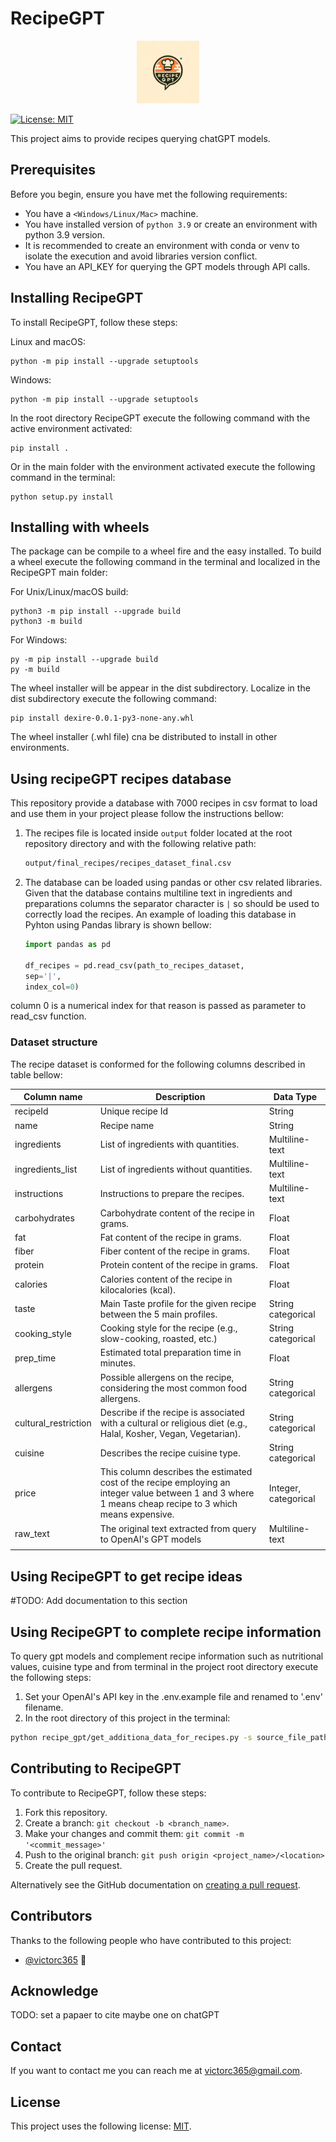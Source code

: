 # RecipeGPT

<!-- trunk-ignore(markdownlint/MD033) -->
<p align="center">
<img src="images/logo/logo.png" alt="logo_dexire" width="100"/>
</p>

<!--- These are examples. See https://shields.io for others or to customize this set of shields. You might want to include dependencies, project status and license info here --->
[![License: MIT](https://img.shields.io/badge/License-MIT-yellow.svg)](https://opensource.org/licenses/MIT)

This project aims to provide recipes querying chatGPT models.

## Prerequisites

Before you begin, ensure you have met the following requirements:

<!--- These are just example requirements. Add, duplicate or remove as required --->

- You have a `<Windows/Linux/Mac>` machine.
- You have installed version of `python 3.9` or create an environment with python 3.9 version.
- It is recommended to create an environment with conda or venv to isolate the execution and avoid libraries version conflict.
- You have an API_KEY for querying the GPT models through API calls.

## Installing RecipeGPT

To install RecipeGPT, follow these steps:

Linux and macOS:

```
python -m pip install --upgrade setuptools
```

Windows:

```
python -m pip install --upgrade setuptools
```

In the root directory RecipeGPT execute the following command with the active environment  activated:

```
pip install .
```

Or in the main folder with the environment activated  execute the following command in the terminal:

```
python setup.py install
```

## Installing with wheels

The package can be compile to a wheel fire and the easy installed. To build a wheel execute the following command in the terminal and localized in the RecipeGPT main folder:

For Unix/Linux/macOS build:

```
python3 -m pip install --upgrade build
python3 -m build
```

For Windows:

```
py -m pip install --upgrade build
py -m build
```

The wheel installer will be appear in the dist subdirectory. Localize in the dist subdirectory execute the following command:

```
pip install dexire-0.0.1-py3-none-any.whl
```

The wheel installer (.whl file) cna be distributed to install in other environments.

## Using recipeGPT recipes database

This repository provide a database with 7000 recipes in csv format to load and use them in your project please follow the instructions bellow:

1. The recipes file is located inside `output` folder located at the root repository directory and with the following relative path:

    ```bash
    output/final_recipes/recipes_dataset_final.csv
    ```

2. The database can be loaded using pandas or other csv related libraries. Given that the database contains multiline text in ingredients and preparations columns the separator character is `|` so should be used to correctly load the recipes. An example of loading this database in Pyhton using Pandas library is shown bellow:

   ```python
   import pandas as pd

   df_recipes = pd.read_csv(path_to_recipes_dataset, 
   sep='|', 
   index_col=0)
   ```

column 0 is a numerical index for that reason is passed as parameter to read_csv function.

### Dataset structure

The recipe dataset is conformed for the following columns described in table bellow: 

| Column name          | Description                                                                                                                                               | Data Type            |
|----------------------|-----------------------------------------------------------------------------------------------------------------------------------------------------------|----------------------|
| recipeId             | Unique recipe Id                                                                                                                                          | String               |
| name                 | Recipe name                                                                                                                                               | String               |
| ingredients          | List of ingredients with quantities.                                                                                                                      | Multiline-text       |
| ingredients_list     | List of ingredients without quantities.                                                                                                                   | Multiline-text       |
| instructions         | Instructions to prepare the recipes.                                                                                                                      | Multiline-text       |
| carbohydrates        | Carbohydrate content of the recipe in grams.                                                                                                              | Float                |
| fat                  | Fat content of the recipe in grams.                                                                                                                       | Float                |
| fiber                | Fiber content of the recipe in grams.                                                                                                                     | Float                |
| protein              | Protein content of the recipe in grams.                                                                                                                   | Float                |
| calories             | Calories content of the recipe in kilocalories (kcal).                                                                                                    | Float                |
| taste                | Main Taste profile for the given recipe between the 5 main profiles.                                                                                      | String categorical   |
| cooking_style        | Cooking style for the recipe (e.g., slow-cooking, roasted, etc.)                                                                                          | String categorical   |
| prep_time            | Estimated total preparation time in minutes.                                                                                                              | Float                |
| allergens            | Possible allergens on the recipe, considering the most common food allergens.                                                                             | String categorical   |
| cultural_restriction | Describe if the recipe is associated with a cultural or religious diet (e.g., Halal, Kosher, Vegan, Vegetarian).                                          | String categorical   |
| cuisine              | Describes the recipe cuisine type.                                                                                                                        | String categorical   |
| price                | This column describes the estimated cost of the recipe employing an integer value between 1 and 3 where 1 means cheap recipe to 3 which means expensive.  | Integer, categorical |
| raw_text             | The original text extracted from query to OpenAI's GPT models                                                                                             | Multiline-text       |
|                      |                                                                                                                                                           |                      |


## Using RecipeGPT to get recipe ideas

#TODO: Add documentation to this section 

## Using RecipeGPT to complete recipe information

To query gpt models and complement recipe information such as nutritional values, cuisine type and  from terminal in the project root directory execute the following steps:

1. Set your OpenAI's API key in the .env.example file and renamed to '.env' filename.
2. In the root directory of this project in the terminal:
   
```bash
python recipe_gpt/get_additiona_data_for_recipes.py -s source_file_path 
```


## Contributing to RecipeGPT

<!--- If your README is long or you have some specific process or steps you want contributors to follow, consider creating a separate CONTRIBUTING.md file--->

To contribute to RecipeGPT, follow these steps:

1. Fork this repository.
2. Create a branch: `git checkout -b <branch_name>`.
3. Make your changes and commit them: `git commit -m '<commit_message>'`
4. Push to the original branch: `git push origin <project_name>/<location>`
5. Create the pull request.

Alternatively see the GitHub documentation on [creating a pull request](https://help.github.com/en/github/collaborating-with-issues-and-pull-requests/creating-a-pull-request).

## Contributors

Thanks to the following people who have contributed to this project:

- [@victorc365](https://github.com/victorc365) 📖

## Acknowledge  

TODO: set a papaer to cite maybe one on chatGPT

## Contact

If you want to contact me you can reach me at <victorc365@gmail.com>.

## License

<!--- If you're not sure which open license to use see https://choosealicense.com/--->

This project uses the following license: [MIT](https://opensource.org/license/mit).